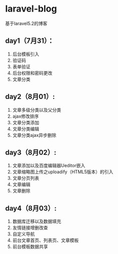 # laravel-blog
基于laravel5.2的博客
## day1（7月31）：

1. 后台模板引入
2. 验证码
3. 表单验证
4. 后台权限和密码更改
5. 文章分类

## day2（8月01）:
1. 文章多级分类以及父分类
2. ajax修改排序
3. 文章分类添加
4. 文章分类编辑
5. 文章分类ajax异步删除




## day3（8月02）:
1. 文章添加以及百度编辑器Ueditor嵌入
2. 文章缩略图上传之uploadify（HTML5版本）的引入
3. 文章分页列表
4. 文章编辑
5. 文章删除

## day4（8月03）:
1. 数据库迁移以及数据填充
2. 友情链接增删改查
3. 自定义导航
4. 前台文章首页、列表页、文章模板
5. 前台模板数据共享
